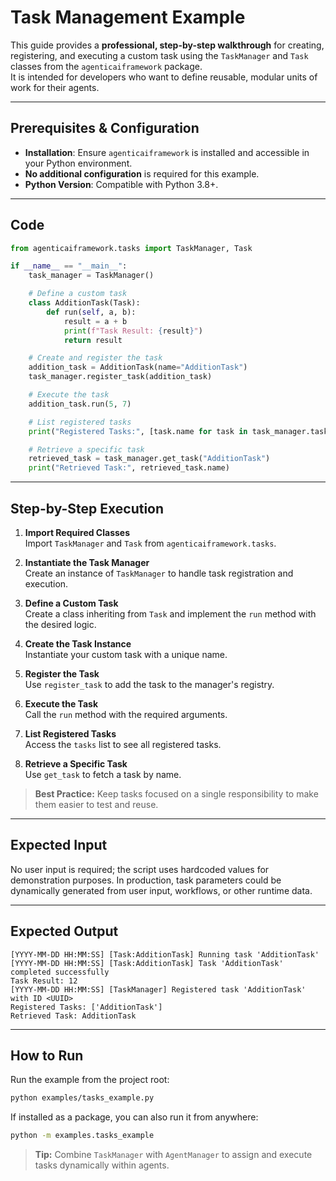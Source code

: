 # Task Management Example

This guide provides a **professional, step-by-step walkthrough** for creating, registering, and executing a custom task using the `TaskManager` and `Task` classes from the `agenticaiframework` package.  
It is intended for developers who want to define reusable, modular units of work for their agents.

---

## Prerequisites & Configuration

- **Installation**: Ensure `agenticaiframework` is installed and accessible in your Python environment.
- **No additional configuration** is required for this example.
- **Python Version**: Compatible with Python 3.8+.

---

## Code

```python
from agenticaiframework.tasks import TaskManager, Task

if __name__ == "__main__":
    task_manager = TaskManager()

    # Define a custom task
    class AdditionTask(Task):
        def run(self, a, b):
            result = a + b
            print(f"Task Result: {result}")
            return result

    # Create and register the task
    addition_task = AdditionTask(name="AdditionTask")
    task_manager.register_task(addition_task)

    # Execute the task
    addition_task.run(5, 7)

    # List registered tasks
    print("Registered Tasks:", [task.name for task in task_manager.tasks])

    # Retrieve a specific task
    retrieved_task = task_manager.get_task("AdditionTask")
    print("Retrieved Task:", retrieved_task.name)
```

---

## Step-by-Step Execution

1. **Import Required Classes**  
   Import `TaskManager` and `Task` from `agenticaiframework.tasks`.

2. **Instantiate the Task Manager**  
   Create an instance of `TaskManager` to handle task registration and execution.

3. **Define a Custom Task**  
   Create a class inheriting from `Task` and implement the `run` method with the desired logic.

4. **Create the Task Instance**  
   Instantiate your custom task with a unique name.

5. **Register the Task**  
   Use `register_task` to add the task to the manager's registry.

6. **Execute the Task**  
   Call the `run` method with the required arguments.

7. **List Registered Tasks**  
   Access the `tasks` list to see all registered tasks.

8. **Retrieve a Specific Task**  
   Use `get_task` to fetch a task by name.

> **Best Practice:** Keep tasks focused on a single responsibility to make them easier to test and reuse.

---

## Expected Input

No user input is required; the script uses hardcoded values for demonstration purposes. In production, task parameters could be dynamically generated from user input, workflows, or other runtime data.

---

## Expected Output

```
[YYYY-MM-DD HH:MM:SS] [Task:AdditionTask] Running task 'AdditionTask'
[YYYY-MM-DD HH:MM:SS] [Task:AdditionTask] Task 'AdditionTask' completed successfully
Task Result: 12
[YYYY-MM-DD HH:MM:SS] [TaskManager] Registered task 'AdditionTask' with ID <UUID>
Registered Tasks: ['AdditionTask']
Retrieved Task: AdditionTask
```

---

## How to Run

Run the example from the project root:

```bash
python examples/tasks_example.py
```

If installed as a package, you can also run it from anywhere:

```bash
python -m examples.tasks_example
```

> **Tip:** Combine `TaskManager` with `AgentManager` to assign and execute tasks dynamically within agents.
